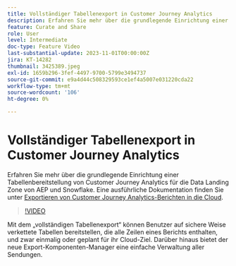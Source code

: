 ```yaml
---
title: Vollständiger Tabellenexport in Customer Journey Analytics
description: Erfahren Sie mehr über die grundlegende Einrichtung einer Tabellenbereitstellung von Customer Journey Analytics für die Data Landing Zone von AEP und Snowflake.
feature: Curate and Share
role: User
level: Intermediate
doc-type: Feature Video
last-substantial-update: 2023-11-01T00:00:00Z
jira: KT-14282
thumbnail: 3425389.jpeg
exl-id: 1659b296-3fef-4497-9700-5799e3494737
source-git-commit: e9a4d44c508329593ce1ef4a5007e031220cda22
workflow-type: tm+mt
source-wordcount: '106'
ht-degree: 0%

---
```


# Vollständiger Tabellenexport in Customer Journey Analytics

Erfahren Sie mehr über die grundlegende Einrichtung einer Tabellenbereitstellung von Customer Journey Analytics für die Data Landing Zone von AEP und Snowflake. Eine ausführliche Dokumentation finden Sie unter [Exportieren von Customer Journey Analytics-Berichten in die Cloud](https://experienceleague.adobe.com/docs/analytics-platform/using/cja-workspace/export/export-cloud.html?lang=de).

>[!VIDEO](https://video.tv.adobe.com/v/3425389/?learn=on)

Mit dem „vollständigen Tabellenexport“ können Benutzer auf sichere Weise verkettete Tabellen bereitstellen, die alle Zeilen eines Berichts enthalten, und zwar einmalig oder geplant für ihr Cloud-Ziel.  Darüber hinaus bietet der neue Export-Komponenten-Manager eine einfache Verwaltung aller Sendungen.
